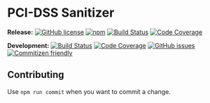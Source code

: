 # PCI-DSS Sanitizer

**Release:**
[![GitHub license](https://img.shields.io/badge/license-MIT-blue.svg)](https://raw.githubusercontent.com/skedify/pci-dss-sanitizer/develop/LICENSE)
[![npm](https://img.shields.io/npm/v/pci-dss-sanitizer.svg?maxAge=2592000)](https://www.npmjs.com/package/pci-dss-sanitizer)
[![Build Status](https://img.shields.io/travis/skedify/pci-dss-sanitizer/master.svg?maxAge=2592000)](https://travis-ci.org/skedify/pci-dss-sanitizer)
[![Code Coverage](https://img.shields.io/codecov/c/github/skedify/pci-dss-sanitizer/master.svg?maxAge=2592000)](https://codecov.io/gh/skedify/pci-dss-sanitizer)

**Development:**
[![Build Status](https://img.shields.io/travis/skedify/pci-dss-sanitizer/develop.svg?maxAge=2592000)](https://travis-ci.org/skedify/pci-dss-sanitizer/branches)
[![Code Coverage](https://img.shields.io/codecov/c/github/skedify/pci-dss-sanitizer/develop.svg?maxAge=2592000)](https://codecov.io/gh/skedify/pci-dss-sanitizer/branch/develop)
[![GitHub issues](https://img.shields.io/github/issues/skedify/pci-dss-sanitizer.svg)](https://github.com/skedify/pci-dss-sanitizer/issues)
[![Commitizen friendly](https://img.shields.io/badge/commitizen-friendly-brightgreen.svg)](http://commitizen.github.io/cz-cli/)

## Contributing

Use `npm run commit` when you want to commit a change.
